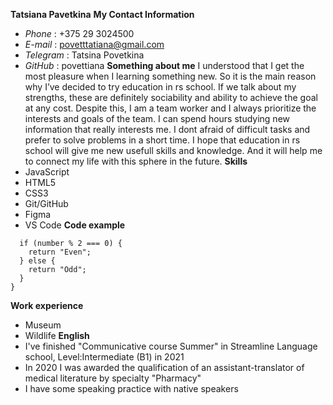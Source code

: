 **Tatsiana Pavetkina**
**My Contact Information**
+ *Phone* : +375 29 3024500
+ *E-mail* : povetttatiana@gmail.com
+ *Telegram* : Tatsina Povetkina
+ *GitHub* : povettiana
**Something about me**
I understood that I get the most pleasure when I learning something new. So it is the main reason why I’ve decided to try education in rs school.
If we talk about my strengths, these are definitely sociability and ability to achieve the goal at any cost. Despite this, I am a team worker and I always prioritize the interests and goals of the team. I can spend hours studying new information that really interests me. I dont afraid of difficult tasks and prefer to solve problems in a short time. I hope that education in rs school will give me new usefull skills and knowledge. And it will help me to connect my life with this sphere in the future.
**Skills**
+ JavaScript
+ HTML5
+ CSS3
+ Git/GitHub
+ Figma
+ VS Code
**Code example**
``` function even_or_odd(number) {
  if (number % 2 === 0) {
    return "Even";
  } else {
    return "Odd";
  }
}
```
**Work experience**
+ Museum 
+ Wildlife
**English**
+ I've finished "Communicative course Summer" in Streamline Language school, Level:Intermediate (B1) in 2021
+ In 2020 I was awarded the qualification of an assistant-translator of medical literature by specialty "Pharmacy"
+ I have some speaking practice with native speakers
